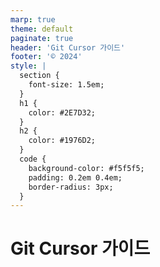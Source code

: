 ```yaml
---
marp: true
theme: default
paginate: true
header: 'Git Cursor 가이드'
footer: '© 2024'
style: |
  section {
    font-size: 1.5em;
  }
  h1 {
    color: #2E7D32;
  }
  h2 {
    color: #1976D2;
  }
  code {
    background-color: #f5f5f5;
    padding: 0.2em 0.4em;
    border-radius: 3px;
  }
---
```


<!-- _class: lead -->
# Git Cursor 가이드 